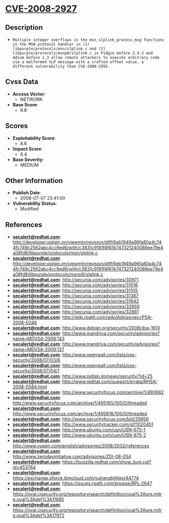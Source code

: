 
# [CVE-2008-2927](http://developer.pidgin.im/viewmtn/revision/diff/6eb1949a96fa80a4c744fc749c2562abc4cc9ed6/with/c3831c9181f4f61b747321240086ee79e4a08fd8/libpurple/protocols/msn/slplink.c)

## Description

- `Multiple integer overflows in the msn_slplink_process_msg functions in the MSN protocol handler in (1) libpurple/protocols/msn/slplink.c and (2) libpurple/protocols/msnp9/slplink.c in Pidgin before 2.4.3 and Adium before 1.3 allow remote attackers to execute arbitrary code via a malformed SLP message with a crafted offset value, a different vulnerability than CVE-2008-2955.`

## Cvss Data

- **Access Vector**:
  - NETWORK
- **Base Score**:
  - 6.8

## Scores

- **Exploitability Score**:
  - 8.6
- **Impact Score**:
  - 6.4
- **Base Severity**:
  - MEDIUM

## Other Information

- **Publish Date**:
  - 2008-07-07 23:41:00
- **Vulnerability Status**:
  - Modified

## References

- **secalert@redhat.com**: http://developer.pidgin.im/viewmtn/revision/diff/6eb1949a96fa80a4c744fc749c2562abc4cc9ed6/with/c3831c9181f4f61b747321240086ee79e4a08fd8/libpurple/protocols/msn/slplink.c
- **secalert@redhat.com**: http://developer.pidgin.im/viewmtn/revision/diff/6eb1949a96fa80a4c744fc749c2562abc4cc9ed6/with/c3831c9181f4f61b747321240086ee79e4a08fd8/libpurple/protocols/msnp9/slplink.c
- **secalert@redhat.com**: http://secunia.com/advisories/30971
- **secalert@redhat.com**: http://secunia.com/advisories/31016
- **secalert@redhat.com**: http://secunia.com/advisories/31105
- **secalert@redhat.com**: http://secunia.com/advisories/31387
- **secalert@redhat.com**: http://secunia.com/advisories/31642
- **secalert@redhat.com**: http://secunia.com/advisories/32859
- **secalert@redhat.com**: http://secunia.com/advisories/32861
- **secalert@redhat.com**: http://wiki.rpath.com/wiki/Advisories:rPSA-2008-0246
- **secalert@redhat.com**: http://www.debian.org/security/2008/dsa-1610
- **secalert@redhat.com**: http://www.mandriva.com/security/advisories?name=MDVSA-2008:143
- **secalert@redhat.com**: http://www.mandriva.com/security/advisories?name=MDVSA-2009:127
- **secalert@redhat.com**: http://www.openwall.com/lists/oss-security/2008/07/03/6
- **secalert@redhat.com**: http://www.openwall.com/lists/oss-security/2008/07/04/1
- **secalert@redhat.com**: http://www.pidgin.im/news/security/?id=25
- **secalert@redhat.com**: http://www.redhat.com/support/errata/RHSA-2008-0584.html
- **secalert@redhat.com**: http://www.securityfocus.com/archive/1/493682
- **secalert@redhat.com**: http://www.securityfocus.com/archive/1/495165/100/0/threaded
- **secalert@redhat.com**: http://www.securityfocus.com/archive/1/495818/100/0/threaded
- **secalert@redhat.com**: http://www.securityfocus.com/bid/29956
- **secalert@redhat.com**: http://www.securitytracker.com/id?1020451
- **secalert@redhat.com**: http://www.ubuntu.com/usn/USN-675-1
- **secalert@redhat.com**: http://www.ubuntu.com/usn/USN-675-2
- **secalert@redhat.com**: http://www.vupen.com/english/advisories/2008/2032/references
- **secalert@redhat.com**: http://www.zerodayinitiative.com/advisories/ZDI-08-054
- **secalert@redhat.com**: https://bugzilla.redhat.com/show_bug.cgi?id=453764
- **secalert@redhat.com**: https://exchange.xforce.ibmcloud.com/vulnerabilities/44774
- **secalert@redhat.com**: https://issues.rpath.com/browse/RPL-2647
- **secalert@redhat.com**: https://oval.cisecurity.org/repository/search/definition/oval%3Aorg.mitre.oval%3Adef%3A11695
- **secalert@redhat.com**: https://oval.cisecurity.org/repository/search/definition/oval%3Aorg.mitre.oval%3Adef%3A17972
